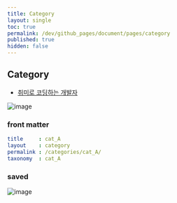 ```yaml
---
title: Category
layout: single
toc: true
permalink: /dev/github_pages/document/pages/category
published: true
hidden: false
---
```


<head>
  <base target="_blank">
</head>



## Category

- [취미로 코딩하는 개발자](https://devinlife.com/howto%20github%20pages/category-tag/#4-category-%EB%93%B1%EB%A1%9D%ED%95%98%EA%B8%B0)

![image](https://user-images.githubusercontent.com/92285528/144614261-fd851385-5cef-4aa9-896e-fd06355d4c62.png)

### front matter

```yml
title     : cat_A
layout    : category
permalink : /categories/cat_A/
taxonomy  : cat_A
```

### saved

![image](https://user-images.githubusercontent.com/92285528/143070554-1f1b6e95-87bb-4d5a-a2b7-5ed649875b03.png)
